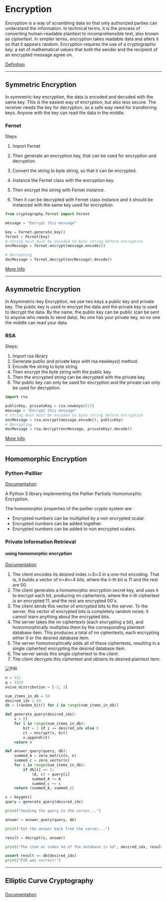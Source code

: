 # Encryption

Encryption is a way of scrambling data so that only authorized parties can understand the information. In technical terms, it is the process of converting human-readable plaintext to incomprehensible text, also known as ciphertext. In simpler terms, encryption takes readable data and alters it so that it appears random. Encryption requires the use of a cryptographic key: a set of mathematical values that both the sender and the recipient of an encrypted message agree on.

[Definition](https://www.cloudflare.com/learning/ssl/what-is-encryption/)

---
## Symmetric Encryption
In symmetric-key encryption, the data is encoded and decoded with the same key. This is the easiest way of encryption, but also less secure. The receiver needs the key for decryption, so a safe way need for transferring keys. Anyone with the key can read the data in the middle.
### Fernet

Steps

1. Import Fernet
2. Then generate an encryption key, that can be used for encryption and decryption.
3. Convert the string to byte string, so that it can be encrypted.
4. Instance the Fernet class with the encryption key.
5. Then encrypt the string with Fernet instance.

6. Then it can be decrypted with Fernet class instance and it should be instanced with the same key used for encryption.

```python
from cryptography.fernet import Fernet

message = "Encrypt this message"

key = Fernet.generate_key()
fernet = Fernet(key)
# string must must be encoded to byte string before encryption
encMessage = fernet.encrypt(message.encode())

# Decrypting
decMessage = fernet.decrypt(encMessage).decode()
```
[More Info](https://www.geeksforgeeks.org/how-to-encrypt-and-decrypt-strings-in-python/)

---
## Asymmetric Encryption
In Asymmetric-key Encryption, we use two keys a public key and private key. The public key is used to encrypt the data and the private key is used to decrypt the data. By the name, the public key can be public (can be sent to anyone who needs to send data). No one has your private key, so no one the middle can read your data.

### RSA 

Steps:

1. Import rsa library
2. Generate public and private keys with rsa.newkeys() method.
3. Encode the string to byte string.
4. Then encrypt the byte string with the public key.
5. Then the encrypted string can be decrypted with the private key.
6. The public key can only be used for encryption and the private can only be used for decryption.

```python
import rsa

publicKey, privateKey = rsa.newkeys(512)
message = "Encrypt this message"
# string must must be encoded to byte string before encryption
encMessage = rsa.encrypt(message.encode(), publicKey)
# Decrypting
decMessage = rsa.decrypt(encMessage, privateKey).decode()
```
[More Info](https://www.geeksforgeeks.org/how-to-encrypt-and-decrypt-strings-in-python/)

---
## Homomorphic Encryption

### Python-Paillier 

[Documentation](https://github.com/data61/python-paillier)

A Python 3 library implementing the Paillier Partially Homomorphic Encryption.

The homomorphic properties of the paillier crypto system are:

- Encrypted numbers can be multiplied by a non encrypted scalar.
- Encrypted numbers can be added together.
- Encrypted numbers can be added to non encrypted scalars.

### Private Information Retrieval
#### using homomorphic encryption
[Documentation](https://blintzbase.com/posts/pir-and-fhe-from-scratch/)

1. The client encodes its desired index i=3i=3 in a one-hot encoding. That is, it builds a vector of n=4n=4 bits, where the ii-th bit is 11 and the rest are 00.
2. The client generates a homomorphic encryption secret key, and uses it to encrypt each bit, producing nn ciphertexts, where the ii-th ciphertext is an encrypted 11, and the rest are encrypted 00's.
3. The client sends this vector of encrypted bits to the server. To the server, this vector of encrypted bits is completely random noise; it cannot learn anything about the encrypted bits.
4. The server takes the nn ciphertexts (each encrypting a bit), and homomorphically multiplies them by the corresponding plaintext database item. This produces a total of nn ciphertexts, each encrypting either 0 or the desired database item.
5. The server homomorphically adds all of these ciphertexts, resulting in a single ciphertext encrypting the desired database item.
6. The server sends this single ciphertext to the client.
7. The client decrypts this ciphertext and obtains its desired plaintext item.

![PIR](https://blintzbase.com/images/pir-from-fhe.png)

```python
n = 512
q = 3329
noise_distribution = [-3, 3]

num_items_in_db = 50
desired_idx = 24
db = [random_bit() for i in range(num_items_in_db)]

def generate_query(desired_idx):
    v = []
    for i in range(num_items_in_db):
        bit = 1 if i == desired_idx else 0
        ct = encrypt(s, bit)
        v.append(ct)
    return v

def answer_query(query, db):
    summed_A = zero_matrix(n, n)
    summed_c = zero_vector(n)
    for i in range(num_items_in_db):
        if db[i] == 1:
            (A, c) = query[i]
            summed_A += A
            summed_c += c
    return (summed_A, summed_c)

s = keygen()
query = generate_query(desired_idx)

print("Sending the query to the server...")

answer = answer_query(query, db)

print("Got the answer back from the server...")

result = decrypt(s, answer)

print("The item at index %d of the database is %d", desired_idx, result)

assert result == db[desired_idx]
print("PIR was correct!")
```

---
## Elliptic Curve Cryptography

###  

[Documentation](https://blog.cloudflare.com/a-relatively-easy-to-understand-primer-on-elliptic-curve-cryptography/)

